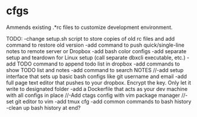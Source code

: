# cfgs
Ammends existing .*rc files to customize development environment.

TODO:
-change setup.sh script to store copies of old rc files and add command to restore old version
-add command to push quick/single-line notes to remote server or Dropbox
-add bash color configs
-add separate setup and teardown for Linux setup (call separate dbxcli executable, etc.)
-add TODO command to append todo list in dropbox
-add commands to show TODO list and notes
-add command to search NOTES
//-add setup interface that sets up basic bash configs like git username and email
-add full page text editor that pushes to your dropbox. Encrypt the key. Only let it write to designated folder
-add a Dockerfile that acts as your dev machine with all configs in place
//-Add ctags config with vim package manager
//-set git editor to vim
-add tmux cfg
-add common commands to bash history
-clean up bash history at end?
